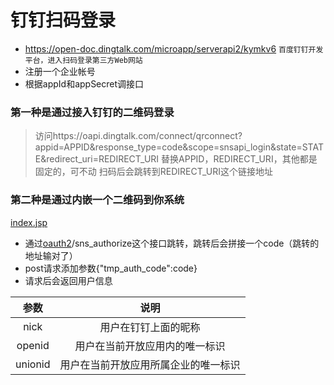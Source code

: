 # 钉钉扫码登录
 - https://open-doc.dingtalk.com/microapp/serverapi2/kymkv6
<code>百度钉钉开发平台，进入扫码登录第三方Web网站</code>
 - 注册一个企业帐号
 - 根据appId和appSecret调接口
### 第一种是通过接入钉钉的二维码登录
 > 访问https://oapi.dingtalk.com/connect/qrconnect?appid=APPID&response_type=code&scope=snsapi_login&state=STATE&redirect_uri=REDIRECT_URI
替换APPID，REDIRECT_URI，其他都是固定的，可不动
扫码后会跳转到REDIRECT_URI这个链接地址

### 第二种是通过内嵌一个二维码到你系统
 [index.jsp](https://github.com/gpnine/java-study/blob/master/web/src/main/webapp/index.jsp)
 - 通过[oauth2](https://www.cnblogs.com/flashsun/p/7424071.html)/sns_authorize这个接口跳转，跳转后会拼接一个code（跳转的地址输对了）
 - post请求添加参数{"tmp_auth_code":code}
 - 请求后会返回用户信息

| 参数 | 说明 |
| :--------: | :--------: |
| nick | 用户在钉钉上面的昵称 |
| openid | 用户在当前开放应用内的唯一标识 |
| unionid | 用户在当前开放应用所属企业的唯一标识 |


